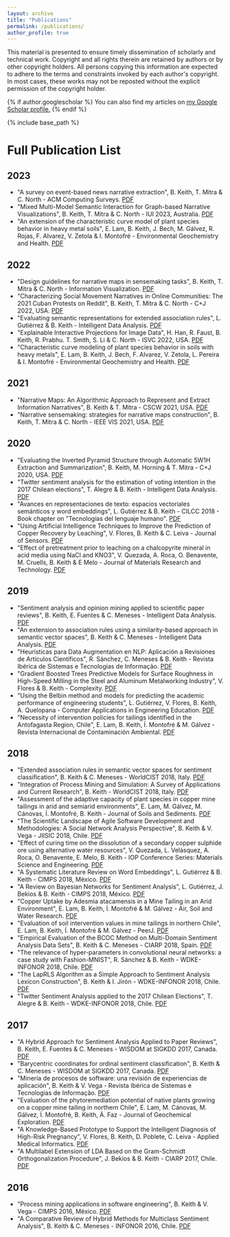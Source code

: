```yaml
---
layout: archive
title: "Publications"
permalink: /publications/
author_profile: true
---
```


This material is presented to ensure timely dissemination of scholarly and technical work. Copyright and all rights therein are retained by authors or by other copyright holders. All persons copying this information are expected to adhere to the terms and constraints invoked by each author's copyright. In most cases, these works may not be reposted without the explicit permission of the copyright holder. 

{% if author.googlescholar %}
  You can also find my articles on <u><a href="{{author.googlescholar}}">my Google Scholar profile</a>.</u>
{% endif %}

{% include base_path %}

# Full Publication List
## 2023
- "A survey on event-based news narrative extraction", B. Keith, T. Mitra & C. North - ACM Computing Surveys. [PDF](http://briankeithn.github.io/files/2023_CSUR.pdf)
- "Mixed Multi-Model Semantic Interaction for Graph-based Narrative Visualizations", B. Keith, T. Mitra & C. North - IUI 2023, Australia. [PDF](http://briankeithn.github.io/files/2023_IUI.pdf)
- "An extension of the characteristic curve model of plant species behavior in heavy metal soils", E. Lam, B. Keith, J. Bech, M. Gálvez, R. Rojas, F. Alvarez, V. Zetola & I. Montofré - Environmental Geochemistry and Health. [PDF](http://briankeithn.github.io/files/2023_Curves.pdf)

## 2022
- "Design guidelines for narrative maps in sensemaking tasks", B. Keith, T. Mitra & C. North - Information Visualization. [PDF](http://briankeithn.github.io/files/2022_InfoVis.pdf)
- "Characterizing Social Movement Narratives in Online Communities: The 2021 Cuban Protests on Reddit", B. Keith, T. Mitra & C. North - C+J 2022, USA. [PDF](http://briankeithn.github.io/files/2022_CJ.pdf)
- "Evaluating semantic representations for extended association rules", L. Gutiérrez & B. Keith - Intelligent Data Analysis.  [PDF](http://briankeithn.github.io/files/2022_AR_SVS.pdf)
- "Explainable Interactive Projections for Image Data", H. Han, R. Faust, B. Keith, R. Prabhu. T. Smith, S. Li & C. North - ISVC 2022, USA. [PDF](http://briankeithn.github.io/files/2022_ISVC.pdf) 
- "Characteristic curve modeling of plant species behavior in soils with heavy metals", E. Lam, B. Keith, J. Bech, F. Alvarez, V. Zetola, L. Pereira & I. Montofré - Environmental Geochemistry and Health. [PDF](http://briankeithn.github.io/files/2022_Curves.pdf)

## 2021
- "Narrative Maps: An Algorithmic Approach to Represent and Extract Information Narratives", B. Keith & T. Mitra - CSCW 2021, USA. [PDF](http://briankeithn.github.io/files/2021_CSCW.pdf)
- "Narrative sensemaking: strategies for narrative maps construction", B. Keith, T. Mitra & C. North - IEEE VIS 2021, USA. [PDF](http://briankeithn.github.io/files/2021_VIS.pdf)

## 2020
- "Evaluating the Inverted Pyramid Structure through Automatic 5W1H Extraction and Summarization", B. Keith, M. Horning & T. Mitra - C+J 2020, USA. [PDF](http://briankeithn.github.io/files/2020_CJ.pdf)
- "Twitter sentiment analysis for the estimation of voting intention in the 2017 Chilean elections", T. Alegre & B. Keith - Intelligent Data Analysis. [PDF](http://briankeithn.github.io/files/2020_IDA_TAS_Final.pdf)
- "Avances en representaciones de texto: espacios vectoriales semánticos y word embeddings", L. Gutiérrez & B. Keith - CILCC 2018 - Book chapter on "Tecnologías del lenguaje humano". [PDF](http://briankeithn.github.io/files/2020_TLH.pdf)
- "Using Artificial Intelligence Techniques to Improve the Prediction of Copper Recovery by Leaching", V. Flores, B. Keith & C. Leiva - Journal of Sensors. [PDF](http://briankeithn.github.io/files/2020_Sensors.pdf)
- "Effect of pretreatment prior to leaching on a chalcopyrite mineral in acid media using NaCl and KNO3", V. Quezada, A. Roca, O. Benavente, M. Cruells, B. Keith & E Melo - Journal of Materials Research and Technology. [PDF](http://briankeithn.github.io/files/2020_Materials.pdf)

## 2019
- "Sentiment analysis and opinion mining applied to scientific paper reviews", B. Keith, E. Fuentes & C. Meneses - Intelligent Data Analysis. [PDF](http://briankeithn.github.io/files/2019_IDA_Reviews.pdf)
- "An extension to association rules using a similarity-based approach in semantic vector spaces", B. Keith & C. Meneses - Intelligent Data Analysis. [PDF](http://briankeithn.github.io/files/2019_IDA_AR_SVS.pdf)
- "Heurísticas para Data Augmentation en NLP: Aplicación a Revisiones de Artículos Científicos", R. Sánchez, C. Meneses & B. Keith - Revista Ibérica de Sistemas e Tecnologias de Informação. [PDF](http://briankeithn.github.io/files/2019_RISTI.pdf)
- "Gradient Boosted Trees Predictive Models for Surface Roughness in High-Speed Milling in the Steel and Aluminum Metalworking Industry", V. Flores & B. Keith - Complexity. [PDF](http://briankeithn.github.io/files/2019_Complexity.pdf)
- "Using the Belbin method and models for predicting the academic performance of engineering students", L. Gutiérrez, V. Flores, B. Keith, A. Quelopana - Computer Applications in Engineering Education. [PDF](http://briankeithn.github.io/files/2019_CAE.pdf)
- "Necessity of intervention policies for tailings identified in the Antofagasta Region, Chile", E. Lam, B. Keith, Í. Montofré & M. Gálvez - Revista Internacional de Contaminación Ambiental. [PDF](http://briankeithn.github.io/files/2019_RICA.pdf)

## 2018
- "Extended association rules in semantic vector spaces for sentiment classification", B. Keith & C. Meneses - WorldCIST 2018, Italy. [PDF](http://briankeithn.github.io/files/2018_AR_SVS.pdf)
- "Integration of Process Mining and Simulation: A Survey of Applications and Current Research", B. Keith - WorldCIST 2018, Italy. [PDF](http://briankeithn.github.io/files/2018_WorldCIST_ProM.pdf)
- "Assessment of the adaptive capacity of plant species in copper mine tailings in arid and semiarid environments", E. Lam, M. Gálvez, M. Cánovas, Í. Montofré, B. Keith - Journal of Soils and Sediments. [PDF](http://briankeithn.github.io/files/2018_Soils.pdf)
- "The Scientific Landscape of Agile Software Development and Methodologies: A Social Network Analysis Perspective", B. Keith & V. Vega - JIISIC 2018, Chile. [PDF](http://briankeithn.github.io/files/2018_JIISIC.pdf)
- "Effect of curing time on the dissolution of a secondary copper sulphide ore using alternative water resources", V. Quezada, L. Velásquez, A. Roca, O. Benavente, E. Melo, B. Keith - IOP Conference Series: Materials Science and Engineering. [PDF](http://briankeithn.github.io/files/2018_IOP.pdf)
- "A Systematic Literature Review on Word Embeddings", L. Gutiérrez & B. Keith - CIMPS 2018, México. [PDF](http://briankeithn.github.io/files/2018_CIMPS_Embeddings.pdf)
- "A Review on Bayesian Networks for Sentiment Analysis", L. Gutiérrez, J. Bekios & B. Keith - CIMPS 2018, México. [PDF](http://briankeithn.github.io/files/2018_CIMPS_Bayes.pdf)
- "Copper Uptake by Adesmia atacamensis in a Mine Tailing in an Arid Environment", E. Lam, B. Keith, Í. Montofré & M. Gálvez - Air, Soil and Water Research. [PDF](http://briankeithn.github.io/files/2018_ASW.pdf)
- "Evaluation of soil intervention values in mine tailings in northern Chile", E. Lam, B. Keith, Í. Montofré & M. Gálvez - PeerJ. [PDF](http://briankeithn.github.io/files/2018_PeerJ.pdf)
- "Empirical Evaluation of the BCOC Method on Multi-Domain Sentiment Analysis Data Sets", B. Keith & C. Meneses - CIARP 2018, Spain. [PDF](http://briankeithn.github.io/files/2018_CIARP.pdf)
- "The relevance of hyper-parameters in convolutional neural networks: a case study with Fashion-MNIST", R. Sánchez & B. Keith - WDKE-INFONOR 2018, Chile. [PDF](http://briankeithn.github.io/files/2018_WDKE_MNIST.pdf)
- "The LapRLS Algorithm as a Simple Approach to Sentiment Analysis Lexicon Construction", B. Keith & I. Jirón - WDKE-INFONOR 2018, Chile. [PDF](http://briankeithn.github.io/files/2018_LapRLS.pdf) 
- "Twitter Sentiment Analysis applied to the 2017 Chilean Elections", T. Alegre & B. Keith - WDKE-INFONOR 2018, Chile. [PDF](http://briankeithn.github.io/files/2018_WDKE_Elections.pdf)

## 2017
- "A Hybrid Approach for Sentiment Analysis Applied to Paper Reviews", B. Keith, E. Fuentes & C. Meneses - WISDOM at SIGKDD 2017, Canada. [PDF](http://briankeithn.github.io/files/2017_WISDOM_Reviews.pdf)
- "Barycentric coordinates for ordinal sentiment classification", B. Keith & C. Meneses - WISDOM at SIGKDD 2017, Canada. [PDF](http://briankeithn.github.io/files/2017_WISDOM_BCOC.pdf)
- "Minería de procesos de software: una revisión de experiencias de aplicación", B. Keith & V. Vega - Revista Ibérica de Sistemas e Tecnologias de Informação. [PDF](http://briankeithn.github.io/files/2017_RISTI.pdf)
- "Evaluation of the phytoremediation potential of native plants growing on a copper mine tailing in northern Chile", E. Lam, M. Cánovas, M. Gálvez, Í. Montofré, B. Keith, Á. Faz - Journal of Geochemical Exploration. [PDF](http://briankeithn.github.io/files/2017_Geochemical.pdf)
- "A Knowledge-Based Prototype to Support the Intelligent Diagnosis of High-Risk Pregnancy", V. Flores, B. Keith, D. Poblete, C. Leiva - Applied Medical Informatics. [PDF](http://briankeithn.github.io/files/2017_Medical.pdf)
- "A Multilabel Extension of LDA Based on the Gram-Schmidt Orthogonalization Procedure", J. Bekios & B. Keith - CIARP 2017, Chile. [PDF](http://briankeithn.github.io/files/2017_CIARP.pdf)

## 2016
- "Process mining applications in software engineering", B. Keith & V. Vega - CIMPS 2016, México. [PDF](http://briankeithn.github.io/files/2016_CIMPS.pdf)
- "A Comparative Review of Hybrid Methods for Multiclass Sentiment Analysis", B. Keith & C. Meneses - INFONOR 2016, Chile. [PDF](http://briankeithn.github.io/files/2016_INFONOR.pdf)
